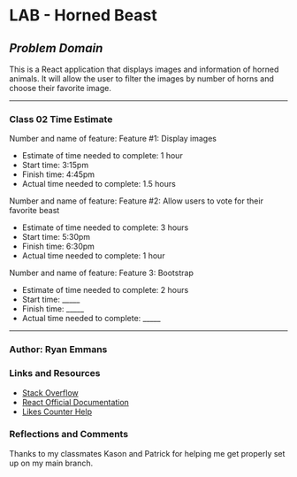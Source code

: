 # **LAB - Horned Beast**

## ***Problem Domain***

This is a React application that displays images and information of horned animals. It will allow the user to filter the images by number of horns and choose their favorite image.

- - -

### Class 02 Time Estimate

Number and name of feature: Feature #1: Display images

- Estimate of time needed to complete: 1 hour
- Start time: 3:15pm
- Finish time: 4:45pm
- Actual time needed to complete: 1.5 hours

Number and name of feature: Feature #2: Allow users to vote for their favorite beast

- Estimate of time needed to complete: 3 hours
- Start time: 5:30pm
- Finish time: 6:30pm
- Actual time needed to complete: 1 hour

Number and name of feature: Feature 3: Bootstrap

- Estimate of time needed to complete: 2 hours
- Start time: _____
- Finish time: _____
- Actual time needed to complete: _____

- - -

### Author: Ryan Emmans

### Links and Resources

- [Stack Overflow](https://stackoverflow.com/)
- [React Official Documentation](https://reactjs.org/docs/getting-started.html)
- [Likes Counter Help](https://javascript.plainenglish.io/creating-a-reusable-like-button-component-in-react-8028d17c024c)

### Reflections and Comments
Thanks to my classmates Kason and Patrick for helping me get properly set up on my main branch.
